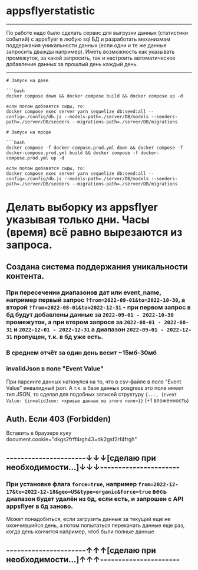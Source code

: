 # appsflyerstatistic

---

По работе надо было сделать сервис для выгрузки данных (статистики событий) с appsflyer в любую sql БД и разработать механизмам поддержания уникальности данных (если одни и те же данные запросить дважды например). Иметь возможность как указывать промежуток, за какой запросить, так и настроить автоматическое добавление данных за прошлый день каждый день.

---

````
# Запуск на деве

```bash
docker compose down && docker compose build && docker compose up -d

если потом добавятся сиды, то:
docker compose exec server yarn sequelize db:seed:all --config=./config/db.js --models-path=./server/DB/models --seeders-path=./server/DB/seeders --migrations-path=./server/DB/migrations
````

````
# Запуск на проде

```bash
docker compose -f docker-compose.prod.yml down && docker compose -f docker-compose.prod.yml build && docker compose -f docker-compose.prod.yml up -d

если потом добавятся сиды, то:
docker compose exec server yarn sequelize db:seed:all --config=./config/db.js --models-path=./server/DB/models --seeders-path=./server/DB/seeders --migrations-path=./server/DB/migrations
````

# Делать выборку из appsflyer указывая только дни. Часы (время) всё равно вырезаются из запроса.

## Создана система поддержания уникальности контента.

### При пересечении диапазонов дат или event_name, например первый запрос `?from=2022-09-01&to=2022-10-30`, а второй `?from=2022-08-01&to=2022-12-31` - при первом запрос в бд будут добавлены данные за `2022-09-01 - 2022-10-30` промежуток, а при втором запросе за `2022-08-01 - 2022-08-31` и `2022-12-01 - 2022-12-31` а диапазон `2022-09-01 - 2022-12-31` пропущен, т.к. в бд уже есть.

### В среднем отчёт за один день весит ~15мб-30мб

### invalidJson в поле "Event Value"

При парсинге данных наткнулся на то, что в csv-файле в поле "Event Value" инвалидный json. А т.к. в базе данных posgress это поле имеет тип JSON, то сделал для подобных записей структуру `{..., {Event Value: {invalidJson: <кривые данные из этого поля>}}` (+1 вложенность)

## Auth. Если 403 (Forbidden)

Вставить в браузере куку document.cookie="dkgs2frff4rgh43=dk2gsf2rf4frgh"



## ----------------------↓↓↓[сделаю при необходимости...]↓↓↓----------------------

### При установке флага `force=true`, например `from=2022-12-17&to=2022-12-18&geo=US&type=organic&force=true` весь диапазон будет удалён из бд, если есть, и запрошен с API appsflyer в бд заново.

Может понадобиться, если загрузить данные за текущий еще не окончившийся день, а потом попытаться перекачать данные еще раз, когда день кончится например, чтоб были полные данные

## ----------------------↑↑↑[сделаю при необходимости...]↑↑↑----------------------
